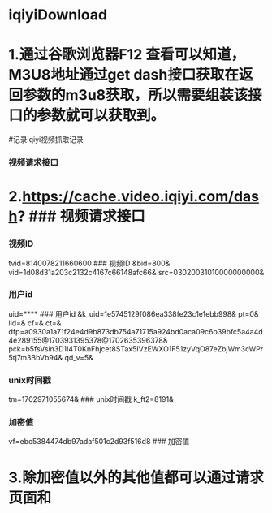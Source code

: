 # iqiyiDownload

# 1.通过谷歌浏览器F12 查看可以知道，M3U8地址通过get dash接口获取在返回参数的m3u8获取，所以需要组装该接口的参数就可以获取到。

#记录iqiyi视频抓取记录
### 视频请求接口
# 2.https://cache.video.iqiyi.com/dash? ### 视频请求接口
### 视频ID
tvid=8140078211660600 ### 视频ID
&bid=800&
vid=1d08d31a203c2132c4167c66148afc66&
src=03020031010000000000&
### 用户id
uid=**** ### 用户id 
&k_uid=1e5745129f086ea338fe23c1e1ebb998&
pt=0&
lid=&
cf=&
ct=&
dfp=a0930a1a71f24e4d9b873db754a71715a924bd0aca09c6b39bfc5a4a4d4e289155@1703931395378@1702635396378&
pck=b5fsVsin3D1I4T0KnFhjcet8STax5IVzEWXO1F51zyVqO87eZbjWm3cWPr5tj7m3BbVb94&
qd_v=5& 
### unix时间戳
tm=1702971055674&  ### unix时间戳
k_ft2=8191&
### 加密值
vf=ebc5384474db97adaf501c2d93f516d8  ### 加密值

# 3.除加密值以外的其他值都可以通过请求页面和

